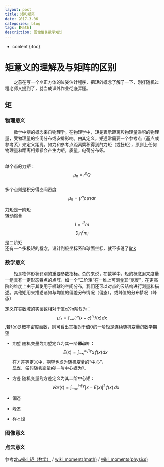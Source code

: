 ```yaml
---
layout: post
title: 矩和矩阵
date: 2017-3-06
categories: blog
tags: [Math]
description: 图像相关数学知识
---
```


* content
{:toc}

# 矩意义的理解及与矩阵的区别

&emsp;&emsp;之前在写一个小正方体的位姿估计程序，把矩的概念了解了一下，刚好随机过程老师又提到了，就当成课外作业彻底弄懂。

## 矩

### 物理意义
&emsp;&emsp;数学中矩的概念来自物理学。在物理学中，矩是表示距离和物理量乘积的物理量，受物理量的空间分布或安排影响。由其定义，矩通常需要一个参考点（基点或参考系）来定义距离。如力和参考点距离乘积得到的力矩（或扭矩），原则上任何物理量和距离相乘都会产生力矩，质量，电荷分布等。

<br>单个点的力矩：$$ \mu_n=r^n Q$$ 
<br>多个点则是积分得空间密度$$ \mu_n=\int r^n \rho(r) \mathrm{d}r$$

力矩是一阶矩<br>
转动惯量$$ I=r^2 m $$$$ \sum_i r_i^2 m_i$$ 是二阶矩 
<br>还有一个多极矩的概念，设计到极坐标系和球面坐标，就不多说了[link](https://en.wikipedia.org/wiki/Moment_(physics))

### 数学意义
&emsp;&emsp;矩是物体形状识别的重要参数指标。总的来说，在数学中，矩的概念用来度量一组具有一定形态特点的点阵。如一个“二阶矩”在一维上可测量其“宽度”，在更高阶的维度上由于其使用于橢球的空间分布，我们还可以对点的云结构进行测量和描述。其他矩用来描述诸如与均值的偏差分布情况（偏态），或峰值的分布情况（峰态） 

定义在实数域的实函数相对于值c的n阶矩为：$$ \mu'_n=\int_{-\infty}^{\infty} (x-c)^n \,f(x)\,dx $$,若f(x)是概率密度函数，则可看出其相对于值0的一阶矩是连续随机变量的数学期望

- 期望
	随机变量的期望定义为其一阶**原点**矩：
	$$E(x)=\int_{-\infty}^{infty} x\,f(x)\,dx $$
	在方差等定义中，期望也成为随机变量的“中心”。
	<br>显然，任何随机变量的i一阶中心据为0。
- 方差
	随机变量的方差定义为其二阶中心矩：
	$$ Var(x)=\int_{-\infty}^{infty} [x-E(x)]^2 \,f(x)\,dx $$

- 偏态
- 峰态
- 样本矩

### 图像意义

### 点云意义


参考[zh.wiki_矩（数学）](https://zh.wikipedia.org/wiki/%E7%9F%A9_(%E6%95%B8%E5%AD%B8)) / [wiki_moments(math)](https://en.wikipedia.org/wiki/Moment_(mathematics)) / [wiki_moments(physics)](https://en.wikipedia.org/wiki/Moment_(physics))

